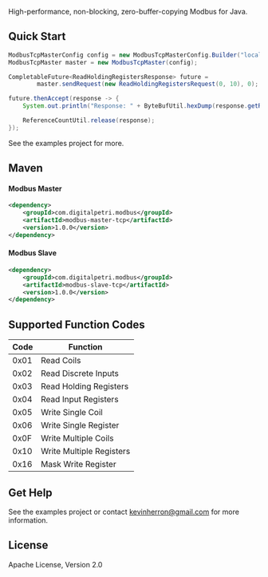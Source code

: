 High-performance, non-blocking, zero-buffer-copying Modbus for Java.

Quick Start
--------
```java
ModbusTcpMasterConfig config = new ModbusTcpMasterConfig.Builder("localhost").build();
ModbusTcpMaster master = new ModbusTcpMaster(config);

CompletableFuture<ReadHoldingRegistersResponse> future =
        master.sendRequest(new ReadHoldingRegistersRequest(0, 10), 0);

future.thenAccept(response -> {
    System.out.println("Response: " + ByteBufUtil.hexDump(response.getRegisters()));

    ReferenceCountUtil.release(response);
});
```

See the examples project for more.

Maven
--------

#### Modbus Master

```xml
<dependency>
    <groupId>com.digitalpetri.modbus</groupId>
    <artifactId>modbus-master-tcp</artifactId>
    <version>1.0.0</version>
</dependency>
```

#### Modbus Slave
```xml
<dependency>
    <groupId>com.digitalpetri.modbus</groupId>
    <artifactId>modbus-slave-tcp</artifactId>
    <version>1.0.0</version>
</dependency>
```
  
Supported Function Codes
-------
Code     | Function
-------- | ----
0x01     | Read Coils
0x02     | Read Discrete Inputs
0x03     | Read Holding Registers
0x04     | Read Input Registers
0x05     | Write Single Coil
0x06     | Write Single Register
0x0F     | Write Multiple Coils
0x10     | Write Multiple Registers
0x16     | Mask Write Register

Get Help
--------

See the examples project or contact kevinherron@gmail.com for more information.


License
--------

Apache License, Version 2.0
